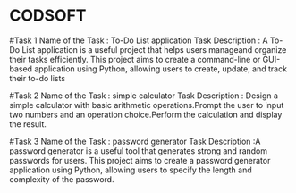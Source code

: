 # CODSOFT

#Task 1
Name of the Task : To-Do List application
Task Description : A To-Do List application is a useful project that helps users manageand organize their tasks efficiently. This project aims to create a command-line or GUI-based application using Python, allowing users to create, update, and track their to-do lists

#Task 2
Name of the Task : simple calculator
Task Description : Design a simple calculator with basic arithmetic operations.Prompt the user to input two numbers and an operation choice.Perform the calculation and display the result.

#Task 3
Name of the Task : password generator
Task Description :A password generator is a useful tool that generates strong and random passwords for users. This project aims to create a password generator application using Python, allowing users to specify the length and complexity of the password.

